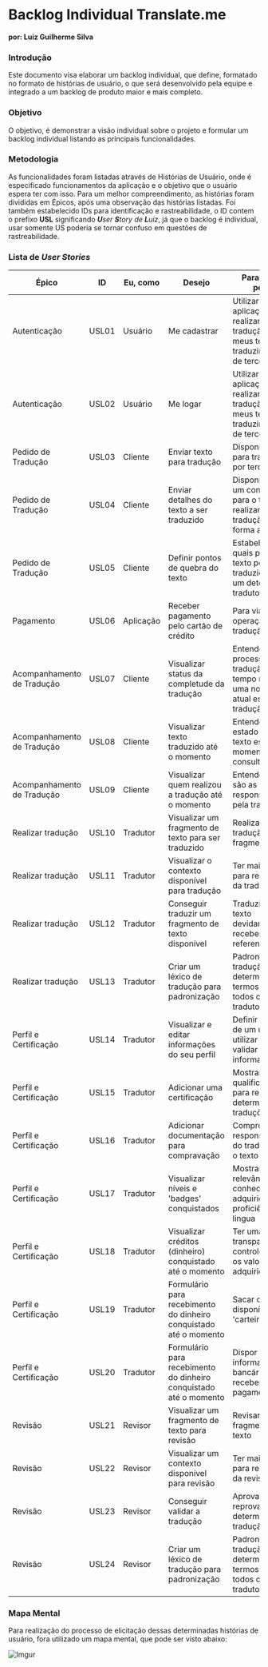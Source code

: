 # Backlog Individual Translate.me
**por: Luiz Guilherme Silva**

### Introdução

Este documento visa elaborar um backlog individual, que define, formatado no formato de histórias de usuário, o que será desenvolvido pela equipe e integrado a um backlog de produto maior e mais completo.

### Objetivo
O objetivo, é demonstrar a visão individual sobre o projeto e formular um backlog individual listando as principais funcionalidades.

### Metodologia
As funcionalidades foram listadas através de Histórias de Usuário, onde é especificado funcionamentos da aplicação e o objetivo que o usuário espera ter com isso. Para um melhor compreendimento, as histórias foram divididas em Épicos, após uma observação das histórias listadas. Foi também estabelecido IDs para identificação e rastreabilidade, o ID contem o prefixo **USL** significando ***U**ser **S**tory de **L**uiz*, já que o backlog é individual, usar somente US poderia se tornar confuso em questões de rastreabilidade.

### Lista de *User Stories*

|Épico|ID |Eu, como| Desejo|Para que eu possa|
|---|---|---|---|---|
|Autenticação|USL01|Usuário|Me cadastrar|Utilizar a aplicação para realizar a tradução dos meus textos e traduzir textos de terceiros|
|Autenticação|USL02|Usuário|Me logar|Utilizar a aplicação para realizar a tradução dos meus textos e traduzir textos de terceiros|
|Pedido de Tradução|USL03|Cliente|Enviar texto para tradução|Disponibilizá-lo para tradução por terceiros|
|Pedido de Tradução|USL04|Cliente|Enviar detalhes do texto a ser traduzido|Disponibilizar um contexto para o tradutor realizar a tradução de forma adequada|
|Pedido de Tradução|USL05|Cliente|Definir pontos de quebra do texto|Estabelecer quais partes do texto podem ser traduzidas por um determinado tradutor único|
|Pagamento|USL06|Aplicação|Receber pagamento pelo cartão de crédito|Para viabilizar a operação da tradução|
|Acompanhamento de Tradução|USL07|Cliente|Visualizar status da completude da tradução|Entender o processo de tradução em tempo real e ter uma noção do atual estado da tradução|
|Acompanhamento de Tradução|USL08|Cliente|Visualizar texto traduzido até o momento|Entender como o estado atual do texto está no momento da consulta|
|Acompanhamento de Tradução|USL09|Cliente|Visualizar quem realizou a tradução até o momento|Entender quais são as pessoas responsáveis pela tradução|
|Realizar tradução|USL10|Tradutor|Visualizar um fragmento de texto para ser traduzido|Realizar a tradução do fragmento|
|Realizar tradução|USL11|Tradutor|Visualizar o contexto disponível para tradução|Ter mais clareza para realização da tradução|
|Realizar tradução|USL12|Tradutor|Conseguir traduzir um fragmento de texto disponível|Traduzir um texto devidamente e receber créditos referentes|
|Realizar tradução|USL13|Tradutor|Criar um léxico de tradução para padronização|Padronizar a tradução de determinados termos para todos os tradutores|
|Perfil e Certificação|USL14|Tradutor|Visualizar e editar informações do seu perfil|Definir o perfil de um usuário e utilizar para validar informações|
|Perfil e Certificação|USL15|Tradutor|Adicionar uma certificação|Mostrar a qualificação para realizar determinadas traduções|
|Perfil e Certificação|USL16|Tradutor|Adicionar documentação para compravação|Comprovar a responsabilidade do tradutor com o texto traduzido|
|Perfil e Certificação|USL17|Tradutor|Visualizar níveis e 'badges' conquistados|Mostrar a relevância e conhecimentos adquiridos na proficiência da lingua|
|Perfil e Certificação|USL18|Tradutor|Visualizar créditos (dinheiro) conquistado até o momento|Ter uma transparência e controle sobre os valores adquiridos|
|Perfil e Certificação|USL19|Tradutor|Formulário para recebimento do dinheiro conquistado até o momento|Sacar os valores disponíveis na 'carteira'|
|Perfil e Certificação|USL20|Tradutor|Formulário para recebimento do dinheiro conquistado até o momento|Dispor minhas informações bancárias para receber pagamento|
|Revisão|USL21|Revisor|Visualizar um fragmento de texto para revisão|Revisar um fragmento de texto|
|Revisão|USL22|Revisor|Visualizar um contexto disponível para revisão|Ter mais clareza para realização da revisão|
|Revisão|USL23|Revisor|Conseguir validar a tradução|Aprovar ou reprovar uma determinada tradução|
|Revisão|USL24|Revisor|Criar um léxico de tradução para padronização|Padronizar a tradução de determinados termos para todos os tradutores|

### Mapa Mental
Para realização do processo de elicitação dessas determinadas histórias de usuário, fora utilizado um mapa mental, que pode ser visto abaixo:

![Imgur](https://i.imgur.com/BvrKkem.png)

